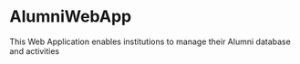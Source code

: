 # AlumniWebApp
This Web Application enables institutions to manage their Alumni database and activities
